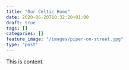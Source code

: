 ```yaml
---
title: "Our Celtic Home"
date: 2020-06-20T10:32:20+01:00
draft: true
tags: []
categories: []
feature_image: "/images/piper-on-street.jpg"
type: "post"
---
```


This is content.